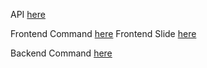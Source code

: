 API [here](RM/API/README.md)

Frontend Command [here](RM/COMMAND/FRONTEND/README.md)
Frontend Slide [here](https://nextcloud.sittha.net/s/yCMFS36RCfb9xAB)

Backend Command [here](RM/COMMAND/BACKEND/README.md)
